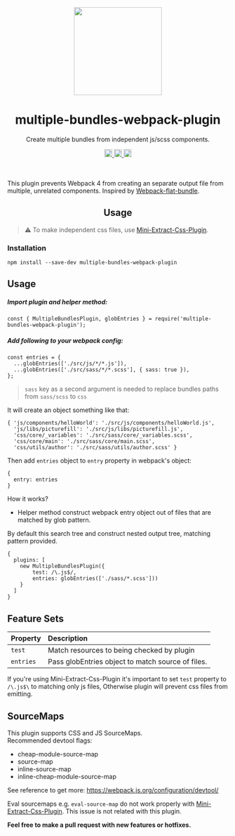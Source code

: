 <div align="center">
  <a href="https://github.com/webpack/webpack">
    <img width="200" height="200"
      src="https://webpack.js.org/assets/icon-square-big.svg">
  </a>
  <h1>multiple-bundles-webpack-plugin</h1>
  <p>Create multiple bundles from independent js/scss components.</p>
  <a href="https://badge.fury.io/js/multiple-bundles-webpack-plugin">
    <img src="https://badge.fury.io/js/multiple-bundles-webpack-plugin.svg" alt="npm version" height="18"/>
  </a>
  <a href="https://img.shields.io/npm/dt/multiple-bundles-webpack-plugin.svg">
    <img src="https://img.shields.io/npm/dt/multiple-bundles-webpack-plugin.svg" alt="npm downloads" height="18"/>
  </a>
  <a href="https://circleci.com/gh/kulek1/multiple-bundles-webpack-plugin/tree/master">
    <img src="https://circleci.com/gh/kulek1/multiple-bundles-webpack-plugin.svg?style=shield" alt="circleci build" height="18"/>
  </a>
</div>

<br><br>
This plugin prevents Webpack 4 from creating an separate output file from multiple, unrelated components.
Inspired by [Webpack-flat-bundle](https://github.com/xolir/webpack-flat-bundle/tree/master/plugin).

  <h2 align="center">Usage</h2>

> :warning: To make independent css files, use [Mini-Extract-Css-Plugin](https://github.com/webpack-contrib/mini-css-extract-plugin).

### Installation

```
npm install --save-dev multiple-bundles-webpack-plugin
```

## Usage

##### Import plugin and helper method:

```
const { MultipleBundlesPlugin, globEntries } = require('multiple-bundles-webpack-plugin');
```

##### Add following to your webpack config:

```
const entries = {
  ...globEntries(['./src/js/*/*.js']),
  ...globEntries(['./src/sass/*/*.scss'], { sass: true }),
};
```

> `sass` key as a second argument is needed to replace bundles paths from `sass/scss` to `css`

It will create an object something like that:

```
{ 'js/components/helloWorld': './src/js/components/helloWorld.js',
  'js/libs/picturefill': './src/js/libs/picturefill.js',
  'css/core/_variables': './src/sass/core/_variables.scss',
  'css/core/main': './src/sass/core/main.scss',
  'css/utils/author': './src/sass/utils/author.scss' }
```

Then add `entries` object to `entry` property in webpack's object:

```
{
  entry: entries
}
```

How it works?

- Helper method construct webpack entry object out of files that are matched by glob pattern.

By default this search tree and construct nested output tree, matching pattern provided.

```
{
  plugins: [
    new MultipleBundlesPlugin({
        test: /\.js$/,
        entries: globEntries(['./sass/*.scss']))
    }
  ]
}
```

## Feature Sets

| Property  | Description                                       |
| :-------- | :------------------------------------------------ |
| `test`    | Match resources to being checked by plugin        |
| `entries` | Pass globEntries object to match source of files. |

If you're using Mini-Extract-Css-Plugin it's important to set `test` property to `/\.js$\` to matching only js files,
Otherwise plugin will prevent css files from emitting.

## SourceMaps

This plugin supports CSS and JS SourceMaps.</br>
Recommended devtool flags:
- cheap-module-source-map
- source-map
- inline-source-map
- inline-cheap-module-source-map

See reference to get more: https://webpack.js.org/configuration/devtool/

Eval sourcemaps e.g. `eval-source-map` do not work properly with [Mini-Extract-Css-Plugin](https://github.com/webpack-contrib/mini-css-extract-plugin).
This issue is not related with this plugin.


**Feel free to make a pull request with new features or hotfixes.**
